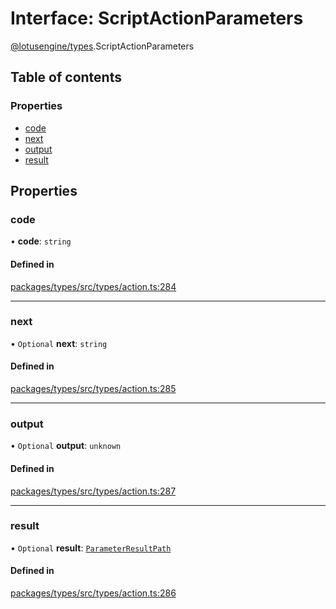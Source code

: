 # Interface: ScriptActionParameters

[@lotusengine/types](../wiki/@lotusengine.types).ScriptActionParameters

## Table of contents

### Properties

- [code](../wiki/@lotusengine.types.ScriptActionParameters#code)
- [next](../wiki/@lotusengine.types.ScriptActionParameters#next)
- [output](../wiki/@lotusengine.types.ScriptActionParameters#output)
- [result](../wiki/@lotusengine.types.ScriptActionParameters#result)

## Properties

### code

• **code**: `string`

#### Defined in

[packages/types/src/types/action.ts:284](https://github.com/lotusengine/sdk/blob/fdb90a3/packages/types/src/types/action.ts#L284)

___

### next

• `Optional` **next**: `string`

#### Defined in

[packages/types/src/types/action.ts:285](https://github.com/lotusengine/sdk/blob/fdb90a3/packages/types/src/types/action.ts#L285)

___

### output

• `Optional` **output**: `unknown`

#### Defined in

[packages/types/src/types/action.ts:287](https://github.com/lotusengine/sdk/blob/fdb90a3/packages/types/src/types/action.ts#L287)

___

### result

• `Optional` **result**: [`ParameterResultPath`](../wiki/@lotusengine.types#parameterresultpath)

#### Defined in

[packages/types/src/types/action.ts:286](https://github.com/lotusengine/sdk/blob/fdb90a3/packages/types/src/types/action.ts#L286)
